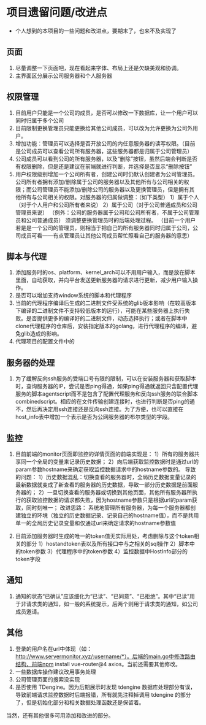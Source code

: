# 项目遗留问题/改进点
- 个人想到的本项目的一些问题和改进点，要期末了，也来不及实现了

## 页面
1. 尽量调整一下页面吧，现在看起来字体、布局上还是欠缺美观和协调。
2. 主界面区分展示公司服务器和个人服务器

## 权限管理
1. 目前用户只能是一个公司的成员，是否可以修改一下数据库，让一个用户可以同时归属于多个公司
2. 目前限制更换管理员只能更换给其他公司成员，可以改为允许更换为公司外用户。
3. 增加功能：管理员可以选择是否开放公司的内任意服务器的读写权限。（目前是公司成员可以查看公司所有服务器，这些服务器都是归属于公司管理员）
4. 公司成员可以看到公司的所有服务器，以及“删除”按钮，虽然后端会判断是否有权限删除，但是还是建议在前端就进行判断，并选择是否显示“删除按钮”
5. 用户权限级别增加一个公司所有者，创建公司时仍默认创建者为公司管理员。公司所有者拥有添加/删除属于公司的服务器以及其他所有与公司相关的权限；而公司管理员不能添加/删除公司的服务器以及更换管理员，但是拥有其他所有与公司相关的权限。对服务器的归属做调整：（如下类型）
    1）属于个人（对于个人用户和公司所有者来说）
    2）属于公司（对于公司普通成员和公司管理员来说）
    （例外：公司的服务器属于公司和公司所有者，不属于公司管理员和公司普通成员）
    须调整更换管理员时的后端处理过程。
（目前一个用户若是是一个公司的管理员，则相当于把自己的所有服务器同时归属于公司，公司成员可看——有点管理员让其他公司成员帮忙照看自己的服务器的意思）

## 脚本与代理
1. 添加服务时的os、platform、kernel_arch可以不用用户输入，而是放在脚本里面，自动获取，并向平台发送更新服务器的请求进行更新，减少用户输入操作。
2. 是否可以增加支持window系统的脚本和代理程序
3. 当前的代理程序编译后生成的二进制文件受系统的glib版本影响（在较高版本下编译的二进制文件不支持较低版本的运行），可能在某些服务器上执行失败。是否提供更多的编译好的二进制文件，动态选择执行；或者在脚本中clone代理程序的仓库后，安装指定版本的golang，进行代理程序的编译，避免glib造成的影响。
4. 代理项目的配置文件中的

## 服务器的处理
1. 为了缓解反向ssh服务的受端口号有限的限制，可以在安装服务器和获取脚本时，查询服务器的IP，尝试是否ping得通，如果ping得通就返回只含配置代理服务的脚本agentscript而不是包含了配置代理服务和反向ssh服务的联合脚本combinedscript。相应的在文件传输创建连接时，也进行判断是否ping的通不，然后再决定用ssh连接还是反向ssh连接。为了方便，也可以直接在host_info表中增加一个表示是否为公网服务器的布尔类型的字段。


## 监控
1. 目前前端的monitor页面即监控的详情页面的前端实现是：
    1）所有的服务器共享同一个全局的变量来记录历史数据；
    2）向后端获取监控数据时是通过url的param参数hostname来确定获取监控数据请求中的hostname参数的。
    导致的问题：
    1）历史数据混乱：切换查看的服务器时，全局历史数据变量记录的最新数据就变成了新查看的服务器的历史数据，导致一部分历史数据是前面服务器的；
    2）一旦切换查看的服务器或切换到其他页面，其他所有服务器所执行的获取监控数据的请求都失败，因为hostname参数只是根据url的param获取，同时刻唯一；
    改进思路：
    系统地管理所有服务器，为每一个服务器都创建独立的环境（独立的历史数据记录、记录自己的hostname值），而不是共用单一的全局历史记录变量和仅通过url来确定请求的hostname参数值

2. 目前添加服务器时生成的唯一的token值无实际用处，考虑删除与这个token相关的部分
    1）hostandtoken表以及所有接口中与之相关的sql操作
    2）脚本中的token参数
    3）代理程序中的token参数
    4）监控数据中HostInfo部分的token字段


## 通知
1. 通知的状态“已确认”应该细化为“已读”、“已同意”、“已拒绝”。其中“已读”用于非请求类的通知，如一般的系统提示，后两个则用于请求类的通知，如公司成员邀请。


## 其他
1. 登录的用户名在url中体现（如：http://www.servermonitor.xyz/:username/*）。后端的main.go中修改路由结构，前端npm install vue-router@4 axios。当前还需要其他修改。
2. 一些数据库操作建议改用事务处理
3. 公司管理页面的搜索没实现
4. 是否使用 TDengine。因为后期展示时发现 tdengine 数据库处理部分有误，导致前端请求监控数据时后端报错，所有就先注释掉调用 tdengine 的部分了，但是初始化部分和相关数据处理函数还是保留着。

当然，还有其他很多可用添加和改进的部分。